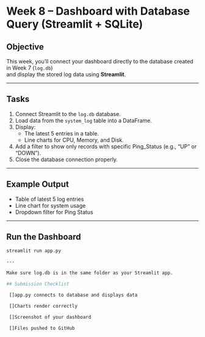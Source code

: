 # Week 8 – Dashboard with Database Query (Streamlit + SQLite)

## Objective

This week, you’ll connect your dashboard directly to the database created in Week 7 (`log.db`)  
and display the stored log data using **Streamlit**.

---

## Tasks

1. Connect Streamlit to the `log.db` database.
2. Load data from the `system_log` table into a DataFrame.
3. Display:
   - The latest 5 entries in a table.
   - Line charts for CPU, Memory, and Disk.
4. Add a filter to show only records with specific Ping_Status (e.g., “UP” or “DOWN”).
5. Close the database connection properly.

---

## Example Output

- Table of latest 5 log entries  
- Line chart for system usage  
- Dropdown filter for Ping Status  

---

## Run the Dashboard

```bash
streamlit run app.py

---

Make sure log.db is in the same folder as your Streamlit app.

## Submission Checklist

 []app.py connects to database and displays data

 []Charts render correctly

 []Screenshot of your dashboard

 []Files pushed to GitHub
